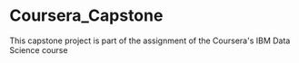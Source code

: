 # Coursera_Capstone
This capstone project is part of the assignment of the Coursera's IBM Data Science course
